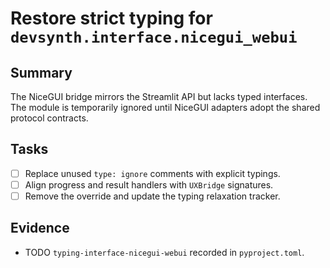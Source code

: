 # Restore strict typing for `devsynth.interface.nicegui_webui`

## Summary

The NiceGUI bridge mirrors the Streamlit API but lacks typed interfaces. The
module is temporarily ignored until NiceGUI adapters adopt the shared protocol
contracts.

## Tasks

- [ ] Replace unused `type: ignore` comments with explicit typings.
- [ ] Align progress and result handlers with `UXBridge` signatures.
- [ ] Remove the override and update the typing relaxation tracker.

## Evidence

- TODO `typing-interface-nicegui-webui` recorded in `pyproject.toml`.
